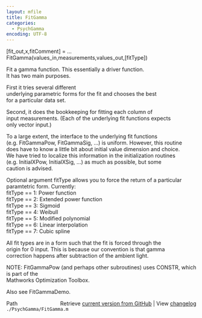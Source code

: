 ```yaml
---
layout: mfile
title: FitGamma
categories:
  - PsychGamma
encoding: UTF-8
---
```


[fit\_out,x,fitComment] = ...  
  FitGamma(values\_in,measurements,values\_out,[fitType])  

Fit a gamma function.  This essentially a driver function.  
It has two main purposes.  

First it tries several different  
underlying parametric forms for the fit and chooses the best  
for a particular data set.  

Second, it does the bookkeeping for fitting each column of  
input measurements.  (Each of the underlying fit functions expects  
only vector input.)  

To a large extent, the interface to the underlying fit functions  
(e.g. FitGammaPow, FitGammaSig, ...) is uniform.  However, this routine  
does have to know a little bit about initial value dimension and choice.  
We have tried to localize this information in the initialization routines  
(e.g. InitialXPow, InitialXSig, ...) as much as possible, but some  
caution is advised.  

Optional argument fitType allows you to force the return of a particular  
paramtetric form.  Currently:  
  fitType == 1:  Power function  
  fitType == 2:  Extended power function  
  fitType == 3:  Sigmoid  
  fitType == 4:  Weibull  
  fitType == 5:  Modified polynomial  
  fitType == 6:  Linear interpolation  
  fitType == 7:  Cubic spline  

All fit types are in a form such that the fit is forced through the  
origin for 0 input.  This is because our convention is that gamma  
correction happens after subtraction of the ambient light.  

NOTE: FitGammaPow (and perhaps other subroutines) uses CONSTR, which is part of the  
Mathworks Optimization Toolbox.  

Also see FitGammaDemo.  


<div class="code_header" style="text-align:right;">
  <span style="float:left;">Path&nbsp;&nbsp;</span> <span class="counter">Retrieve <a href=
  "https://raw.github.com/Psychtoolbox-3/Psychtoolbox-3/beta/./PsychGamma/FitGamma.m">current version from GitHub</a> | View <a href=
  "https://github.com/Psychtoolbox-3/Psychtoolbox-3/commits/beta/./PsychGamma/FitGamma.m">changelog</a></span>
</div>
<div class="code">
  <code>./PsychGamma/FitGamma.m</code>
</div>
